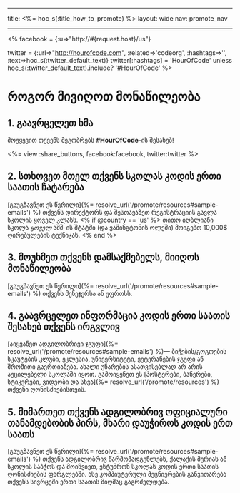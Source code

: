 * * *

title: <%= hoc_s(:title_how_to_promote) %> layout: wide nav: promote_nav

* * *

<% facebook = {:u=>"http://#{request.host}/us"}

twitter = {:url=>"http://hourofcode.com", :related=>'codeorg', :hashtags=>'', :text=>hoc_s(:twitter_default_text)} twitter[:hashtags] = 'HourOfCode' unless hoc_s(:twitter_default_text).include? '#HourOfCode' %>

# როგორ მივიღოთ მონაწილეობა

## 1. გაავრცელეთ ხმა

მოუყევით თქვენს მეგობრებს **#HourOfCode**-ის შესახებ!

<%= view :share_buttons, facebook:facebook, twitter:twitter %>

## 2. სთხოვეთ მთელ თქვენს სკოლას კოდის ერთი საათის ჩატარება

[გაუგზავნეთ ეს წერილი](%= resolve_url('/promote/resources#sample-emails') %) თქვენს დირექტორს და შესთავაზეთ რეგისტრაციის გავლა სკოლის ყოველ კლასს. <% if @country == 'us' %> თითო იღბლიანი სკოლა *ყოველ* აშშ–ის შტატში (და ვაშინგტონის ოლქში) მოიგებთ 10,000$ ღირებულების ტექნიკას. <% end %>

## 3. მოუხმეთ თქვენს დამსაქმებელს, მიიღოს მონაწილეობა

[გაუგზავნეთ ეს წერილი](%= resolve_url('/promote/resources#sample-emails') %) თქვენს მენეჯერსა ან უფროსს.

## 4. გაავრცელეთ ინფორმაცია კოდის ერთი საათის შესახებ თქვენს ირგვლივ

[აიყვანეთ ადგილობრივი ჯგუფი](%= resolve_url('/promote/resources#sample-emails') %)— ბიჭების/გოგოების სკაუტების კლუბი, ეკლესია, უნივერსიტეტი, ვეტერანების ჯგუფი ან შრომითი გაერთიანება. ახალი უნარების ასათვისებლად არ არის აუცილებელი სკოლაში იყოთ. გამოიყენეთ ეს [პოსტერები, ბანერები, სტიკერები, ვიდეობი და სხვა](%= resolve_url('/promote/resources') %) თქვენი ღონისძიებისთვის.

## 5. მიმართეთ თქვენს ადგილობრივ ოფიციალური თანამდებობის პირს, მხარი დაუჭიროს კოდის ერთ საათს

[გაუგზავნეთ ეს წერილი](%= resolve_url('/promote/resources#sample-emails') %) თქვენს ადგილობრივ წარმომადგენლებს, ქალაქის მერიას ან სკოლის საბჭოს და მოიწვიეთ, ესტუმრონ სკოლას კოდის ერთი საათის ღონისძიების ფარგლებში. ასე კომპიუტერული მეცნიერების განვითარება თქვენს სივრცეში ერთი საათის მიღმაც გაგრძელდება.